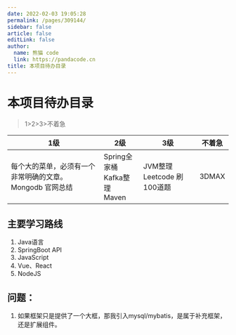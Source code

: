```yaml
---
date: 2022-02-03 19:05:28
permalink: /pages/309144/
sidebar: false
article: false
editLink: false
author: 
  name: 熊猫 code
  link: https://pandacode.cn
title: 本项目待办目录
---
```

# 本项目待办目录

> 1>2>3>不着急

| 1级                                                          | 2级                                       | 3级                                 | 不着急     |
| ------------------------------------------------------------ | ----------------------------------------- | ----------------------------------- | ---------- |
| 每个大的菜单，必须有一个非常明确的文章。<br/>Mongodb 官网总结<br/> | Spring全家桶<br/>Kafka整理<br/>Maven<br/> | JVM整理<br/>Leetcode 刷100道题<br/> | 3DMAX<br/> |

## 主要学习路线

1. Java语言
2. SpringBoot API
3. JavaScript
4. Vue、React
5. NodeJS



## 问题：

1. 如果框架只是提供了一个大框，那我引入mysql/mybatis，是属于补充框架，还是扩展组件。

